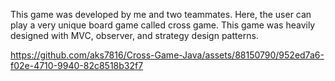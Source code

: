 This game was developed by me and two teammates. Here, the user can play a very unique board game called cross game. This game was heavily designed with MVC, observer, and strategy design patterns.


https://github.com/aks7816/Cross-Game-Java/assets/88150790/952ed7a6-f02e-4710-9940-82c8518b32f7

